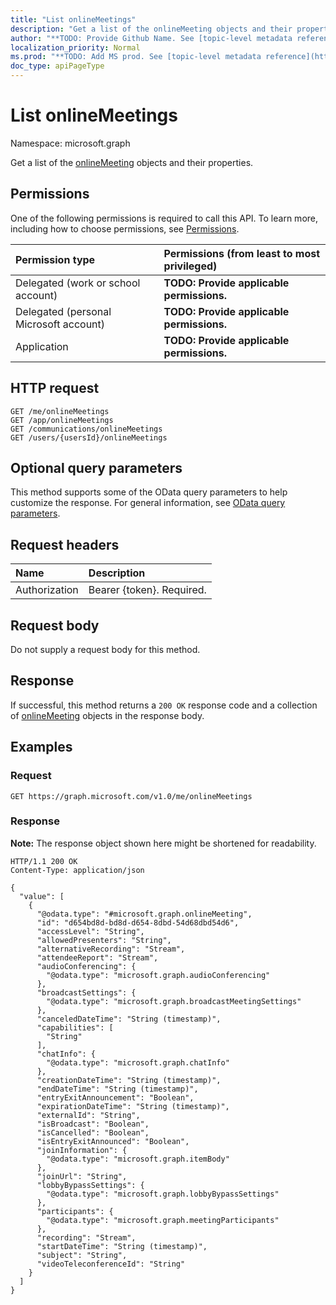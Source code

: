 ```yaml
---
title: "List onlineMeetings"
description: "Get a list of the onlineMeeting objects and their properties."
author: "**TODO: Provide Github Name. See [topic-level metadata reference](https://msgo.azurewebsites.net/add/document/guidelines/metadata.html#topic-level-metadata)**"
localization_priority: Normal
ms.prod: "**TODO: Add MS prod. See [topic-level metadata reference](https://msgo.azurewebsites.net/add/document/guidelines/metadata.html#topic-level-metadata)**"
doc_type: apiPageType
---
```


# List onlineMeetings
Namespace: microsoft.graph



Get a list of the [onlineMeeting](../resources/onlinemeeting.md) objects and their properties.

## Permissions
One of the following permissions is required to call this API. To learn more, including how to choose permissions, see [Permissions](/graph/permissions-reference).

|Permission type|Permissions (from least to most privileged)|
|:---|:---|
|Delegated (work or school account)|**TODO: Provide applicable permissions.**|
|Delegated (personal Microsoft account)|**TODO: Provide applicable permissions.**|
|Application|**TODO: Provide applicable permissions.**|

## HTTP request

<!-- {
  "blockType": "ignored"
}
-->
``` http
GET /me/onlineMeetings
GET /app/onlineMeetings
GET /communications/onlineMeetings
GET /users/{usersId}/onlineMeetings
```

## Optional query parameters
This method supports some of the OData query parameters to help customize the response. For general information, see [OData query parameters](/graph/query-parameters).

## Request headers
|Name|Description|
|:---|:---|
|Authorization|Bearer {token}. Required.|

## Request body
Do not supply a request body for this method.

## Response

If successful, this method returns a `200 OK` response code and a collection of [onlineMeeting](../resources/onlinemeeting.md) objects in the response body.

## Examples

### Request
<!-- {
  "blockType": "request",
  "name": "list_onlinemeeting"
}
-->
``` http
GET https://graph.microsoft.com/v1.0/me/onlineMeetings
```


### Response
**Note:** The response object shown here might be shortened for readability.
<!-- {
  "blockType": "response",
  "truncated": true,
  "@odata.type": "Collection(microsoft.graph.onlineMeeting)"
}
-->
``` http
HTTP/1.1 200 OK
Content-Type: application/json

{
  "value": [
    {
      "@odata.type": "#microsoft.graph.onlineMeeting",
      "id": "d654bd8d-bd8d-d654-8dbd-54d68dbd54d6",
      "accessLevel": "String",
      "allowedPresenters": "String",
      "alternativeRecording": "Stream",
      "attendeeReport": "Stream",
      "audioConferencing": {
        "@odata.type": "microsoft.graph.audioConferencing"
      },
      "broadcastSettings": {
        "@odata.type": "microsoft.graph.broadcastMeetingSettings"
      },
      "canceledDateTime": "String (timestamp)",
      "capabilities": [
        "String"
      ],
      "chatInfo": {
        "@odata.type": "microsoft.graph.chatInfo"
      },
      "creationDateTime": "String (timestamp)",
      "endDateTime": "String (timestamp)",
      "entryExitAnnouncement": "Boolean",
      "expirationDateTime": "String (timestamp)",
      "externalId": "String",
      "isBroadcast": "Boolean",
      "isCancelled": "Boolean",
      "isEntryExitAnnounced": "Boolean",
      "joinInformation": {
        "@odata.type": "microsoft.graph.itemBody"
      },
      "joinUrl": "String",
      "lobbyBypassSettings": {
        "@odata.type": "microsoft.graph.lobbyBypassSettings"
      },
      "participants": {
        "@odata.type": "microsoft.graph.meetingParticipants"
      },
      "recording": "Stream",
      "startDateTime": "String (timestamp)",
      "subject": "String",
      "videoTeleconferenceId": "String"
    }
  ]
}
```

